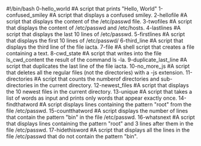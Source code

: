 #!/bin/bash
0-hello_world #A script that prints "Hello, World"
1-confused_smiley #A script that displays a confused smiley.
2-hellofile #A script that displays the content of the /etc/passwd file.
3-twofiles #A script that displays the content of /etc/passwd and /etc/hosts.
4-lastlines #A script that displays the last 10 lines of /etc/passwd.
5-firstlines #A script that displays the first 10 lines of /etc/passwd/
6-third_line #A script that displays the third line of the file iacta.
7-file #A shell script that creates a file containing a text.
8-cwd_state #A script that writes into the file ls_cwd_content the result of the command ls -la.
9-duplicate_last_line #A script that duplicates the last line of the file iacta.
10-no_more_js #A script that deletes all the regular files (not the directories) with a -js extension.
11-directories #A script that counts the numberof directories and sub-directories in the current directory.
12-newest_files #A script that displays the 10 newest files in the current directory.
13-unique #A script that takes a list of words as input and prints only words that appear exactly once.
14-findthatword #A script displays lines containing the pattern "root" from the file /etc/passwd.
15-countthatword #A script displays the number of lines that contain the pattern "bin" in the file /etc/passwd.
16-whatsnext #A script that displays lines containing the pattern "root" and 3 lines after them in the file /etc/passwd.
17-hidethisword #A script that displays all the lines in the file /etc/passwd that do not contain the pattern "bin".
